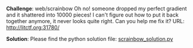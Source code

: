 **Challenge**: web/scrainbow
Oh no! someone dropped my perfect gradient and it shattered into 10000 pieces! I can't figure out how to put it back together anymore, it never looks quite right. Can you help me fix it? URL: http://litctf.org:31780/

**Solution**:
Please find the python solution file: [scrainbow_solution.py](https://github.com/hbsmmsbh/ctf-writeup/blob/main/Lexington%20Informatics%20Tournament%20CTF/2024/web/scrainbow_solution.py "scrainbow_solution.py")
